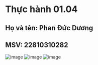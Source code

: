 # Thực hành 01.04

## Họ và tên: Phan Đức Dương

## MSV: 22810310282

![image](https://github.com/user-attachments/assets/5b78ef24-a976-4966-8d54-6c2269f8f49a)
![image](https://github.com/user-attachments/assets/6658c974-2e9c-4a00-a1b5-808c622577fc)
![image](https://github.com/user-attachments/assets/8c8358f0-263a-4b5b-9d0e-2118a44ac529)
